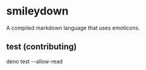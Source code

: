# smileydown

A compiled markdown language that uses emoticons.

## test (contributing)

deno test --allow-read